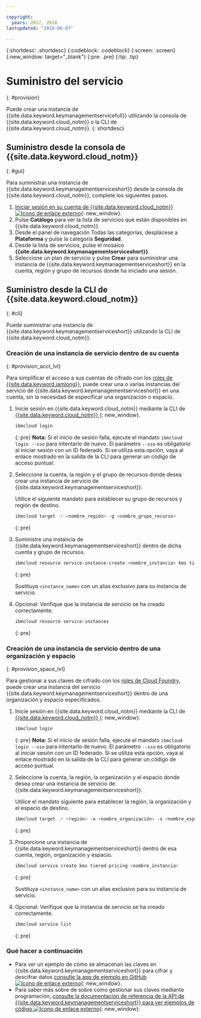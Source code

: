 ```yaml
---

copyright:
  years: 2017, 2018
lastupdated: "2018-06-07"

---
```


{:shortdesc: .shortdesc}
{:codeblock: .codeblock}
{:screen: .screen}
{:new_window: target="_blank"}
{:pre: .pre}
{:tip: .tip}

# Suministro del servicio
{: #provision}

Puede crear una instancia de {{site.data.keyword.keymanagementservicefull}} utilizando la consola de {{site.data.keyword.cloud_notm}} o la CLI de {{site.data.keyword.cloud_notm}}.
{: shortdesc}

## Suministro desde la consola de {{site.data.keyword.cloud_notm}}
{: #gui}

Para suministrar una instancia de {{site.data.keyword.keymanagementserviceshort}} desde la consola de {{site.data.keyword.cloud_notm}}, complete los siguientes pasos.

1. [Iniciar sesión en su cuenta de {{site.data.keyword.cloud_notm}} ![Icono de enlace externo](../../icons/launch-glyph.svg "Icono de enlace externo")](https://console.bluemix.net/){: new_window}.
2. Pulse **Catálogo** para ver la lista de servicios que están disponibles en {{site.data.keyword.cloud_notm}}.
3. Desde el panel de navegación Todas las categorías, desplácese a **Plataforma** y pulse la categoría **Seguridad**.
4. Desde la lista de servicios, pulse el mosaico **{{site.data.keyword.keymanagementserviceshort}}**.
5. Seleccione un plan de servicio y pulse **Crear** para suministrar una instancia de {{site.data.keyword.keymanagementserviceshort}} en la cuenta, región y grupo de recursos donde ha iniciado una sesión.

## Suministro desde la CLI de {{site.data.keyword.cloud_notm}}
{: #cli}

Puede suministrar una instancia de {{site.data.keyword.keymanagementserviceshort}} utilizando la CLI de {{site.data.keyword.cloud_notm}}. 

### Creación de una instancia de servicio dentro de su cuenta
{: #provision_acct_lvl}

Para simplificar el acceso a sus cuentas de cifrado con los [roles de {{site.data.keyword.iamlong}}](/docs/iam/users_roles.html#iamusermanrol), puede crear una o varias instancias del servicio de {{site.data.keyword.keymanagementserviceshort}} en una cuenta, sin la necesidad de especificar una organización o espacio. 

1. Inicie sesión en {{site.data.keyword.cloud_notm}} mediante la CLI de [{{site.data.keyword.cloud_notm}} ](/docs/cli/reference/bluemix_cli/get_started.html){: new_window}.

    ```sh
    ibmcloud login 
    ```
    {: pre}
    **Nota:** Si el inicio de sesión falla, ejecute el mandato `ibmcloud login --sso` para intentarlo de nuevo. El parámetro `--sso` es obligatorio al iniciar sesión con un ID federado. Si se utiliza esta opción, vaya al enlace mostrado en la salida de la CLI para generar un código de acceso puntual.

2. Seleccione la cuenta, la región y el grupo de recursos donde desea crear una instancia de servicio de {{site.data.keyword.keymanagementserviceshort}}.

    Utilice el siguiente mandato para establecer su grupo de recursos y región de destino.

    ```sh
    ibmcloud target -r <nombre_región> -g <nombre_grupo_recurso>
    ```
    {: pre}

3. Suministre una instancia de {{site.data.keyword.keymanagementserviceshort}} dentro de dicha cuenta y grupo de recursos.

    ```sh
    ibmcloud resource service-instance-create <nombre_instancia> kms tiered-pricing
    ```
    {: pre}

    Sustituya `<instance_name>` con un alias exclusivo para su instancia de servicio.

4. Opcional: Verifique que la instancia de servicio se ha creado correctamente.

    ```sh
    ibmcloud resource service-instances
    ```
    {: pre}

### Creación de una instancia de servicio dentro de una organización y espacio
{: #provision_space_lvl}

Para gestionar a sus claves de cifrado con los [roles de Cloud Foundry](/docs/iam/cfaccess.html), puede crear una instancia del servicio {{site.data.keyword.keymanagementserviceshort}} dentro de una organización y espacio especificados.  

1. Inicie sesión en {{site.data.keyword.cloud_notm}} mediante la CLI de [{{site.data.keyword.cloud_notm}} ](/docs/cli/reference/bluemix_cli/get_started.html){: new_window}.

    ```sh
    ibmcloud login 
    ```
    {: pre}
    **Nota:** Si el inicio de sesión falla, ejecute el mandato `ibmcloud login --sso` para intentarlo de nuevo. El parámetro `--sso` es obligatorio al iniciar sesión con un ID federado. Si se utiliza esta opción, vaya al enlace mostrado en la salida de la CLI para generar un código de acceso puntual.

2. Seleccione la cuenta, la región, la organización y el espacio donde desea crear una instancia de servicio de {{site.data.keyword.keymanagementserviceshort}}.

    Utilice el mandato siguiente para establecer la región, la organización y el espacio de destino.

    ```sh
    ibmcloud target -r <región> -o <nombre_organización> -s <nombre_espacio>
    ```
    {: pre}

3. Proporcione una instancia de {{site.data.keyword.keymanagementserviceshort}} dentro de esa cuenta, región, organización y espacio.

    ```sh
    ibmcloud service create kms tiered-pricing <nombre_instancia>
    ```
    {: pre}

    Sustituya `<instance_name>` con un alias exclusivo para su instancia de servicio.

4. Opcional: Verifique que la instancia de servicio se ha creado correctamente.

    ```sh
    ibmcloud service list
    ```
    {: pre}


### Qué hacer a continuación

- Para ver un ejemplo de cómo se almacenan las claves en {{site.data.keyword.keymanagementserviceshort}} para cifrar y descifrar datos [consulte la app de ejemplo en GitHub ![Icono de enlace externo](../../icons/launch-glyph.svg "Icono de enlace externo")](https://github.com/IBM-Bluemix/key-protect-helloworld-python){: new_window}.
- Para saber más sobre de sobre cómo gestionar sus claves mediante programación, [consulte la documentación de referencia de la API de {{site.data.keyword.keymanagementserviceshort}} para ver ejemplos de código ![Icono de enlace externo](../../icons/launch-glyph.svg "Icono de enlace externo")](https://console.bluemix.net/apidocs/639){: new_window}.
